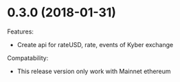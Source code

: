 # 0.3.0 (2018-01-31)
Features: 
- Create api for rateUSD, rate, events of Kyber exchange

Compatability:
- This release version only work with Mainnet ethereum

